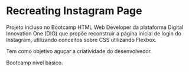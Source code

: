 # Recreating Instagram Page
Projeto incluso no Bootcamp HTML Web Developer da plataforma Digital Innovation One (DIO) que propõe reconstruir a página inicial de login do Instagram, utilizando conceitos sobre CSS utilizando Flexbox.

Tem como objetivo aguçar a criatividade do desenvolvedor.

Bootcamp nível básico. 

